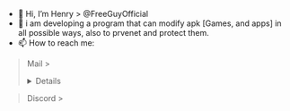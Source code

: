 - 👋 Hi, I’m Henry > @FreeGuyOfficial
- 🥇 i am developing a program that can modify apk [Games, and apps] in all possible ways, also to prvenet and protect them.
- 📫 How to reach me: 
> Mail > <details> 
freeguytogab@gmail.com
mypcfirstclass@gmail.com
</details>

> Discord > 

 
